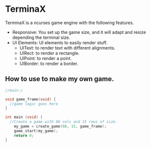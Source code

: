 # TerminaX

TerminaX is a ncurses game engine with the following features.

* Responsive: You set up the game size, and it will adapt and resize depending the terminal size.
* UI Elements: UI elements to easily render stuff.
  - UIText: to render text with different alignments.
  - UIRect: to render a rectangle.
  - UIPoint: to render a point.
  - UIBorder: to render a border.

## How to use to make my own game.

```c
//main.c

void game_frame(void) {
  //game logic goes here
}

int main (void) {
  //Create a game with 60 cols and 15 rows of size.
	my_game = create_game(60, 15, game_frame);
	game_start(my_game);
	return 0;
}
```
